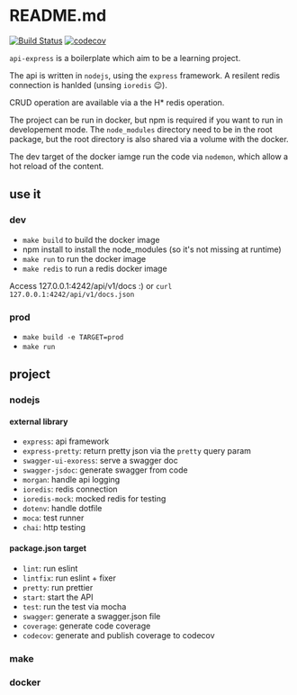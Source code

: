 # README.md

[![Build Status](https://github.com/burgesQ/api-express/workflows/TestAndCover/badge.svg)](https://github.com/burgesQ/api-express/actions?query=workflow%3ATestAndCover)
[![codecov](https://codecov.io/gh/burgesQ/api-express/branch/master/graph/badge.svg)](https://codecov.io/gh/burgesQ/api-express)

`api-express` is a boilerplate which aim to be a learning project. 

The api is written in `nodejs`, using the `express` framework. 
A resilent redis connection is hanlded (unsing `ioredis` :wink:). 

CRUD operation are available via a the H* redis operation.

The project can be run in docker, but npm is required if you want to run in developement mode. 
The `node_modules` directory need to be in the root package, but the root directory is also 
shared via a volume with the docker. 

The dev target of the docker iamge run the code via `nodemon`, which allow a hot reload of the content.

## use it 

### dev 

- `make build` to build the docker image
- npm install to install the node_modules (so it's not missing at runtime)
- `make run` to run the docker image
- `make redis` to run a redis docker image


Access 127.0.0.1:4242/api/v1/docs :) or `curl 127.0.0.1:4242/api/v1/docs.json`

### prod 

- `make build -e TARGET=prod`
- `make run`

## project

### nodejs

#### external library 

- `express`: api framework
- `express-pretty`: return pretty json via the `pretty` query param
- `swagger-ui-exoress`: serve a swagger doc 
- `swagger-jsdoc`: generate swagger from code
- `morgan`: handle api logging
- `ioredis`: redis connection
- `ioredis-mock`: mocked redis for testing
- `dotenv`: handle dotfile
- `moca`: test runner
- `chai`: http testing

#### package.json target

- `lint`: run eslint
- `lintfix`: run eslint + fixer
- `pretty`: run prettier
- `start`: start the API
- `test`: run the test via mocha
- `swagger`: generate a swagger.json file 
- `coverage`: generate code coverage
- `codecov`: generate and publish coverage to codecov

### make 

### docker
